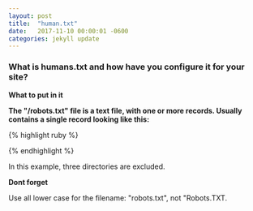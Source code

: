 ```yaml
---
layout: post
title:  "human.txt"
date:   2017-11-10 00:00:01 -0600
categories: jekyll update
---
```


### What is humans.txt and how have you configure it for your site?



**What to put in it**


__The "/robots.txt" file is a text file, with one or more records. Usually contains a single record looking like this:__

{% highlight ruby %}

{% endhighlight %}

In this example, three directories are excluded.

**Dont forget**

Use all lower case for the filename: "robots.txt", not "Robots.TXT. 

